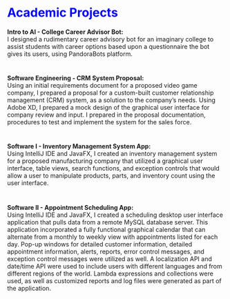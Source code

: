 # <span style="color:blue">Academic Projects</span>
<strong>Intro to AI - College Career Advisor Bot:</strong><br>
I designed a rudimentary career advisory bot for an imaginary college to assist students with career options based upon a questionnaire the bot gives its users, using PandoraBots platform.
#
<strong>Software Engineering - CRM System Proposal:</strong><br>
Using an initial requirements document for a proposed video game company, I prepared a proposal for a custom-built customer relationship management (CRM) system, as a solution to the company’s needs. Using Adobe XD, I prepared a mock design of the graphical user interface for company review and input. I prepared in the proposal documentation, procedures to test and implement the system for the sales force.
#
<strong>Software I - Inventory Management System App:</strong><br>
Using IntelliJ IDE and JavaFX, I created an inventory management system for a proposed manufacturing company that utilized a graphical user interface, table views, search functions, and exception controls that would allow a user to manipulate products, parts, and inventory count using the user interface.
#
<strong>Software II - Appointment Scheduling App:</strong><br>
Using IntelliJ IDE and JavaFX, I created a scheduling desktop user interface application that pulls data from a remote MySQL database server. This application incorporated a fully functional graphical calendar that can alternate from a monthly to weekly view with appointments listed for each day. Pop-up windows for detailed customer information, detailed appointment information, alerts, reports, error control messages, and exception control messages were utilized as well. A localization API and date/time API were used to include users with different languages and from different regions of the world. Lambda expressions and collections were used, as well as customized reports and log files were generated as part of the application.
#
